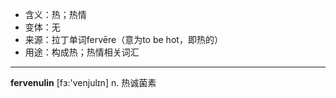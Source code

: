 - <span class="definition">含义：热；热情</span>
- <span class="definition">变体：无</span>
- <span class="definition">来源：拉丁单词fervēre（意为to be hot，即热的）</span>
- <span class="definition">用途：构成热；热情相关词汇</span>

---


<span class="vocabulary">**fervenulin**</span> [fɜ:'venjulɪn] n. 热诚菌素

